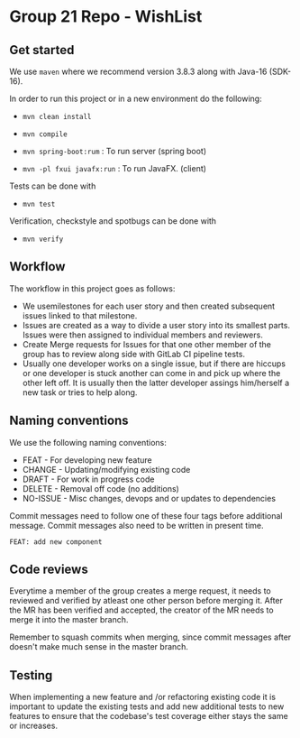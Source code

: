 # Group 21 Repo - WishList

## Get started

We use `maven` where we recommend version 3.8.3 along with Java-16 (SDK-16). 

In order to run this project or in a new environment do the following:

- `mvn clean install`
- `mvn compile`

- `mvn spring-boot:rum`     : To run server (spring boot)

- `mvn -pl fxui javafx:run` : To run JavaFX. (client)

Tests can be done with

- `mvn test`

Verification, checkstyle and spotbugs can be done with

- `mvn verify`

## Workflow

The workflow in this project goes as follows: 
- We usemilestones for each user story and then created subsequent issues linked to that milestone.
- Issues are created as a way to divide a user story into its smallest parts. Issues were then assigned to individual members and reviewers.
- Create Merge requests for Issues for that one other member of the group has to review along side with GitLab CI pipeline tests.
- Usually one developer works on a single issue, but if there are hiccups or one developer is stuck another can come in and pick up where the other left off. It is usually then the latter developer assings him/herself a new task or tries to help along. 


## Naming conventions

We use the following naming conventions:

- FEAT - For developing new feature
- CHANGE - Updating/modifying existing code
- DRAFT - For work in progress code
- DELETE - Removal off code (no additions)
- NO-ISSUE - Misc changes, devops and or updates to dependencies

Commit messages need to follow one of these four tags before additional message.
Commit messages also need to be written in present time.


`FEAT: add new component`

## Code reviews

Everytime a member of the group creates a merge request, it needs to reviewed and verified by atleast one other person before merging it.
After the MR has been verified and accepted, the creator of the MR needs to merge it into the master branch.

Remember to squash commits when merging, since commit messages after doesn't make much sense in the master branch.

## Testing

When implementing a new feature and /or refactoring existing code it is important to update the existing tests and add new additional tests to new features to ensure that the codebase's test coverage either stays the same or increases. 

